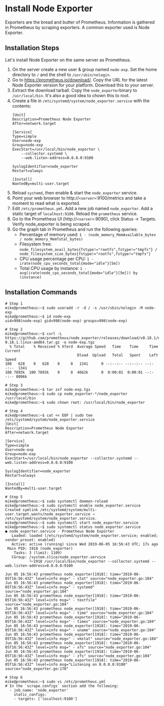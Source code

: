 # Install Node Exporter

Exporters are the bread and butter of Prometheus. Information is gathered in Prometheus by scraping exporters. A common exporter used is Node Exporter.

## Installation Steps

Let's install Node Exporter on the same server as Prometheus.

1. On the server create a new user & group named `node-exp`. Set the home directory to `/` and the shell to `/usr/sbin/nologin`.
2. Go to https://prometheus.io/download/. Copy the URL for the latest Node Exporter version for your platform. Download this to your server.
3. Extract the download tarball. Copy the `node_exporter`binary to `/usr/local/bin`. It's also a good idea to chown this to root.
4. Create a file in `/etc/systemd/system/node_exporter.service` with the contents:
    ```
    [Unit]
    Description=Prometheus Node Exporter
    After=network.target

    [Service]
    Type=simple
    User=node-exp
    Group=node-exp
    ExecStart=/usr/local/bin/node_exporter \
        --collector.systemd \
        --web.listen-address=0.0.0.0:9100

    SyslogIdentifier=node_exporter
    Restart=always

    [Install]
    WantedBy=multi-user.target
    ```
5. Reload `systemd`, then enable & start the `node_exporter` service.
6. Point your web browser to http://`<server>`:9100/metrics and take a moment to read what is exported.
7. Edit `/etc/prometheus.yml`. Add a new job named `node_exporter`. Add a static target of `localhost:9100`. Reload the `prometheus` service.
8. Go to the Prometheus UI (http://`<server>`:9090), click Status -> Targets. Verify node_exporter is being scraped.
9. Go the graph tab in Prometheus and run the following queries:
    * Percentage of memory used: `1 - (node_memory_MemAvailable_bytes / node_memory_MemTotal_bytes)`
    * Filesystem free: `node_filesystem_avail_bytes{fstype!="rootfs",fstype!="tmpfs"} / node_filesystem_size_bytes{fstype!="rootfs",fstype!="tmpfs"}`
    * CPU usage percentage per CPU: `1 - irate(node_cpu_seconds_total{mode="idle"}[5m])`
    * Total CPU usage by instance: `1 - avg(irate(node_cpu_seconds_total{mode="idle"}[5m])) by (instance)`

## Installation Commands

```
# Step 1
mike@prometheus:~$ sudo useradd -r -d / -s /usr/sbin/nologin -M node-exp
mike@prometheus:~$ id node-exp
uid=998(node-exp) gid=998(node-exp) groups=998(node-exp)

# Step 2
mike@prometheus:~$ curl -L https://github.com/prometheus/node_exporter/releases/download/v0.18.1/node_exporter-0.18.1.linux-amd64.tar.gz -o node-exp.tgz
  % Total    % Received % Xferd  Average Speed   Time    Time     Time  Current
                                 Dload  Upload   Total   Spent    Left  Speed
100   628    0   628    0     0   1341      0 --:--:-- --:--:-- --:--:--  1341
100 7893k  100 7893k    0     0  4662k      0  0:00:01  0:00:01 --:--:-- 8096k

# Step 3
mike@prometheus:~$ tar zxf node-exp.tgz
mike@prometheus:~$ sudo cp node_exporter-*/node_exporter /usr/local/bin
mike@prometheus:~$ sudo chown root: /usr/local/bin/node_exporter

# Step 4
mike@prometheus:~$ cat << EOF | sudo tee /etc/systemd/system/node_exporter.service
[Unit]
Description=Prometheus Node Exporter
After=network.target

[Service]
Type=simple
User=node-exp
Group=node-exp
ExecStart=/usr/local/bin/node_exporter --collector.systemd --web.listen-address=0.0.0.0:9100

SyslogIdentifier=node_exporter
Restart=always

[Install]
WantedBy=multi-user.target

# Step 5
mike@prometheus:~$ sudo systemctl daemon-reload
mike@prometheus:~$ sudo systemctl enable node_exporter.service
Created symlink /etc/systemd/system/multi-user.target.wants/node_exporter.service → /etc/systemd/system/node_exporter.service.
mike@prometheus:~$ sudo systemctl start node_exporter.service
mike@prometheus:~$ sudo systemctl status node_exporter.service
● node_exporter.service - Prometheus Node Exporter
   Loaded: loaded (/etc/systemd/system/node_exporter.service; enabled; vendor preset: enabled)
   Active: active (running) since Wed 2019-06-05 16:56:43 UTC; 17s ago
 Main PID: 1918 (node_exporter)
    Tasks: 3 (limit: 1109)
   CGroup: /system.slice/node_exporter.service
           └─1918 /usr/local/bin/node_exporter --collector.systemd --web.listen-address=0.0.0.0:9100

Jun 05 16:56:43 prometheus node_exporter[1918]: time="2019-06-05T16:56:43Z" level=info msg=" - stat" source="node_exporter.go:104"
Jun 05 16:56:43 prometheus node_exporter[1918]: time="2019-06-05T16:56:43Z" level=info msg=" - systemd" source="node_exporter.go:104"
Jun 05 16:56:43 prometheus node_exporter[1918]: time="2019-06-05T16:56:43Z" level=info msg=" - textfile" source="node_exporter.go:104"
Jun 05 16:56:43 prometheus node_exporter[1918]: time="2019-06-05T16:56:43Z" level=info msg=" - time" source="node_exporter.go:104"
Jun 05 16:56:43 prometheus node_exporter[1918]: time="2019-06-05T16:56:43Z" level=info msg=" - timex" source="node_exporter.go:104"
Jun 05 16:56:43 prometheus node_exporter[1918]: time="2019-06-05T16:56:43Z" level=info msg=" - uname" source="node_exporter.go:104"
Jun 05 16:56:43 prometheus node_exporter[1918]: time="2019-06-05T16:56:43Z" level=info msg=" - vmstat" source="node_exporter.go:104"
Jun 05 16:56:43 prometheus node_exporter[1918]: time="2019-06-05T16:56:43Z" level=info msg=" - xfs" source="node_exporter.go:104"
Jun 05 16:56:43 prometheus node_exporter[1918]: time="2019-06-05T16:56:43Z" level=info msg=" - zfs" source="node_exporter.go:104"
Jun 05 16:56:43 prometheus node_exporter[1918]: time="2019-06-05T16:56:43Z" level=info msg="Listening on 0.0.0.0:9100" source="node_exporter.go:170"

# Step 6
mike@prometheus:~$ sudo vi /etc/prometheus.yml
# In the `scrape_configs` section add the following:
  - job_name: 'node_exporter'
    static_configs:
    - targets: ['localhost:9100']

```
